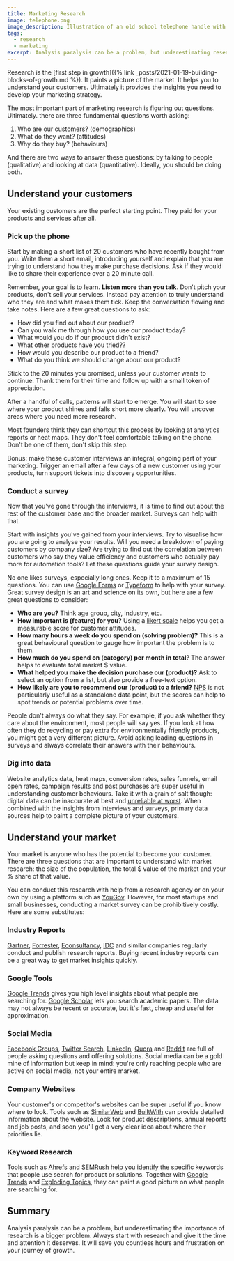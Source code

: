 ```yaml
---
title: Marketing Research
image: telephone.png
image_description: Illustration of an old school telephone handle with cable
tags: 
  - research
  - marketing
excerpt: Analysis paralysis can be a problem, but underestimating research is a bigger problem.
---
```


Research is the [first step in growth]({% link _posts/2021-01-19-building-blocks-of-growth.md %}). It paints a picture of the market. It helps you to understand your customers. Ultimately it provides the insights you need to develop your marketing strategy.

The most important part of marketing research is figuring out questions. Ultimately. there are three fundamental questions worth asking:

1. Who are our customers? (demographics)
2. What do they want? (attitudes)
3. Why do they buy? (behaviours)

And there are two ways to answer these questions: by talking to people (qualitative) and looking at data (quantitative). Ideally, you should be doing both.

## Understand your customers

Your existing customers are the perfect starting point. They paid for your products and services after all.

### Pick up the phone

Start by making a short list of 20 customers who have recently bought from you. Write them a short email, introducing yourself and explain that you are trying to understand how they make purchase decisions. Ask if they would like to share their experience over a 20 minute call.

Remember, your goal is to learn. **Listen more than you talk**. Don't pitch your products, don't sell your services. Instead pay attention to truly understand who they are and what makes them tick. Keep the conversation flowing and take notes. Here are a few great questions to ask:

- How did you find out about our product?
- Can you walk me through how you use our product today?
- What would you do if our product didn't exist?
- What other products have you tried??
- How would you describe our product to a friend?
- What do you think we should change about our product?

Stick to the 20 minutes you promised, unless your customer wants to continue. Thank them for their time and follow up with a small token of appreciation.

After a handful of calls, patterns will start to emerge. You will start to see where your product shines and falls short more clearly. You will uncover areas where you need more research.

Most founders think they can shortcut this process by looking at analytics reports or heat maps. They don't feel comfortable talking on the phone. Don't be one of them, don't skip this step.

Bonus: make these customer interviews an integral, ongoing part of your marketing. Trigger an email after a few days of a new customer using your products, turn support tickets into discovery opportunities.

### Conduct a survey

Now that you've gone through the interviews, it is time to find out about the rest of the customer base and the broader market. Surveys can help with that.

Start with insights you've gained from your interviews. Try to visualise how you are going to analyse your results. Will you need a breakdown of paying customers by company size? Are trying to find out the correlation between customers who say they value efficiency and customers who actually pay more for automation tools? Let these questions guide your survey design.

No one likes surveys, especially long ones. Keep it to a maximum of 15 questions. You can use [Google Forms](https://www.google.com/forms/) or [Typeform](https://www.typeform.com) to help with your survey. Great survey design is an art and science on its own, but here are a few great questions to consider:

- **Who are you?** Think age group, city, industry, etc.
- **How important is (feature) for you?** Using a [likert scale](https://en.wikipedia.org/wiki/Likert_scale) helps you get a measurable score for customer attitudes.
- **How many hours a week do you spend on (solving problem)?** This is a great behavioural question to gauge how important the problem is to them.
- **How much do you spend on (category) per month in total**? The answer helps to evaluate total market $ value.
- **What helped you make the decision purchase our (product)?** Ask to select an option from a list, but also provide a free-text option.
- **How likely are you to recommend our (product) to a friend?** [NPS](https://en.wikipedia.org/wiki/Net_Promoter) is not particularly useful as a standalone data point, but the scores can help to spot trends or potential problems over time.

People don't always do what they say. For example, if you ask whether they care about the environment, most people will say yes. If you look at how often they do recycling or pay extra for environmentally friendly products, you might get a very different picture. Avoid asking leading questions in surveys and always correlate their answers with their behaviours.

### Dig into data

Website analytics data, heat maps, conversion rates, sales funnels, email open rates, campaign results and past purchases are super useful in understanding customer behaviours. Take it with a grain of salt though: digital data can be inaccurate at best and [unreliable at worst](https://typeagroup.cmail20.com/t/ViewEmail/d/CF4730ACD6A351782540EF23F30FEDED/BBCC42E1CC57943563B21DE8DA818551). When combined with the insights from interviews and surveys, primary data sources help to paint a complete picture of your customers.

## Understand your market

Your market is anyone who has the potential to become your customer. There are three questions that are important to understand with market research: the size of the population, the total $ value of the market and your % share of that value.

You can conduct this research with help from a research agency or on your own by using a platform such as [YouGov](https://www.yougov.com/). However, for most startups and small businesses, conducting a market survey can be prohibitively costly. Here are some substitutes:

### Industry Reports

[Gartner](https://www.gartner.com), [Forrester](https://go.forrester.com), [Econsultancy](https://econsultancy.com), [IDC](https://www.idc.com) and similar companies regularly conduct and publish research reports. Buying recent industry reports can be a great way to get market insights quickly.

### Google Tools

[Google Trends](https://trends.google.com/trends) gives you high level insights about what people are searching for. [Google Scholar](https://scholar.google.com) lets you search academic papers. The data may not always be recent or accurate, but it's fast, cheap and useful for approximation.

### Social Media

[Facebook Groups](http://facebook.com/groups/), [Twitter Search](https://twitter.com/explore), [LinkedIn](https://www.linkedin.com), [Quora](https://quora.com) and [Reddit](https://www.reddit.com) are full of people asking questions and offering solutions. Social media can be a gold mine of information but keep in mind: you're only reaching people who are active on social media, not your entire market.

### Company Websites

Your customer's or competitor's websites can be super useful if you know where to look. Tools such as [SimilarWeb](https://www.similarweb.com) and [BuiltWith](https://builtwith.com) can provide detailed information about the website. Look for product descriptions, annual reports and job posts, and soon you'll get a very clear idea about where their priorities lie.

### Keyword Research

Tools such as [Ahrefs](https://ahrefs.com/) and [SEMRush](https://www.semrush.com/) help you identify the specific keywords that people use search for product or solutions. Together with [Google Trends](https://trends.google.com/trends/) and [Exploding Topics](https://explodingtopics.com/), they can paint a good picture on what people are searching for.

## Summary

Analysis paralysis can be a problem, but underestimating the importance of research is a bigger problem. Always start with research and give it the time and attention it deserves. It will save you countless hours and frustration on your journey of growth.
